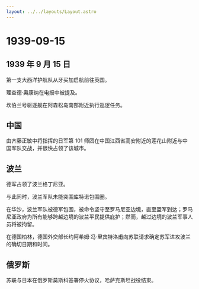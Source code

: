 ```yaml
---
layout: ../../layouts/Layout.astro
---
```


# 1939-09-15

## 1939 年 9 月 15 日

第一支大西洋护航队从牙买加启航前往英国。

理查德·奥康纳在电报中被提及。

坎伯兰号驱逐舰在阿森松岛南部附近执行巡逻任务。

## 中国

由齐藤正敏中将指挥的日军第 101
师团在中国江西省高安附近的莲花山附近与中国军队交战，并很快占领了该城市。

## 波兰

德军占领了波兰格丁尼亚。

与此同时，波兰军队未能突围库特诺包围圈。

在华沙，波兰军队被德军包围，被命令坚守至罗马尼亚边境，直至盟军到达；罗马尼亚政府为所有能够跨越边境的波兰平民提供庇护；然而，越过边境的波兰军事人员将被拘留。

在德国柏林，德国外交部长约阿希姆·冯·里宾特洛甫向苏联请求确定苏军进攻波兰的确切日期和时间。

## 俄罗斯

苏联与日本在俄罗斯莫斯科签署停火协议，哈萨克斯坦战役结束。